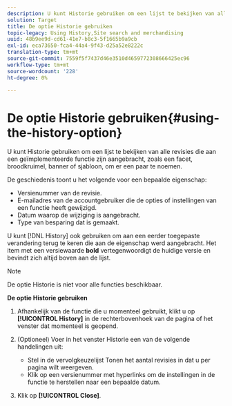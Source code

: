 ```yaml
---
description: U kunt Historie gebruiken om een lijst te bekijken van alle revisies die aan een geïmplementeerde functie zijn aangebracht, zoals een facet, broodkruimel, banner of sjabloon, om er een paar te noemen.
solution: Target
title: De optie Historie gebruiken
topic-legacy: Using History,Site search and merchandising
uuid: 48b9ee9d-cd61-41e7-b8c3-5f1665b9a9cb
exl-id: eca73650-fca4-44a4-9f43-d25a52e8222c
translation-type: tm+mt
source-git-commit: 7559f5f7437d46e3510d4659772308666425ec96
workflow-type: tm+mt
source-wordcount: '228'
ht-degree: 0%

---
```


# De optie Historie gebruiken{#using-the-history-option}

U kunt Historie gebruiken om een lijst te bekijken van alle revisies die aan een geïmplementeerde functie zijn aangebracht, zoals een facet, broodkruimel, banner of sjabloon, om er een paar te noemen.

De geschiedenis toont u het volgende voor een bepaalde eigenschap:

* Versienummer van de revisie.
* E-mailadres van de accountgebruiker die de opties of instellingen van een functie heeft gewijzigd.
* Datum waarop de wijziging is aangebracht.
* Type van besparing dat is gemaakt.

U kunt [!DNL History] ook gebruiken om aan een eerder toegepaste verandering terug te keren die aan de eigenschap werd aangebracht. Het item met een versiewaarde **bold** vertegenwoordigt de huidige versie en bevindt zich altijd boven aan de lijst.

>[!NOTE]
>
>De optie Historie is niet voor alle functies beschikbaar.

**De optie Historie gebruiken**

1. Afhankelijk van de functie die u momenteel gebruikt, klikt u op **[!UICONTROL History]** in de rechterbovenhoek van de pagina of het venster dat momenteel is geopend.
1. (Optioneel) Voer in het venster Historie een van de volgende handelingen uit:

   * Stel in de vervolgkeuzelijst Tonen het aantal revisies in dat u per pagina wilt weergeven.
   * Klik op een versienummer met hyperlinks om de instellingen in de functie te herstellen naar een bepaalde datum.

1. Klik op **[!UICONTROL Close]**.
